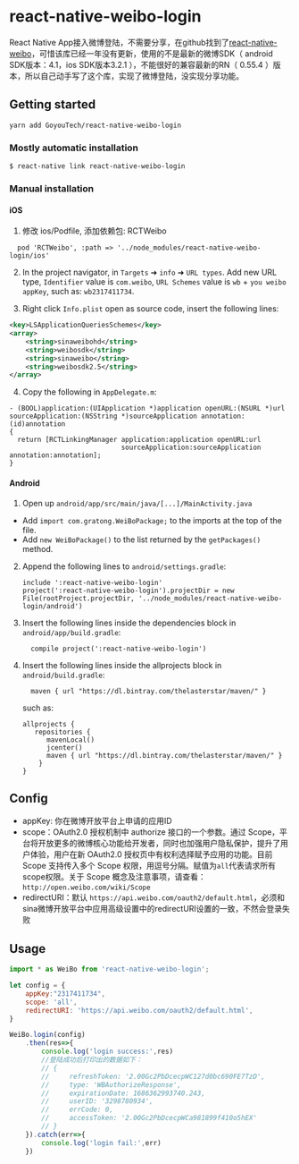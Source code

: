
# react-native-weibo-login
React Native App接入微博登陆，不需要分享，在github找到了[react-native-weibo](https://github.com/reactnativecn/react-native-weibo)，可惜该库已经一年没有更新，使用的不是最新的微博SDK（ android SDK版本：4.1，ios SDK版本3.2.1 ），不能很好的兼容最新的RN（ 0.55.4 ）版本，所以自己动手写了这个库，实现了微博登陆，没实现分享功能。

## Getting started

`yarn add GoyouTech/react-native-weibo-login`

### Mostly automatic installation

`$ react-native link react-native-weibo-login`

### Manual installation


#### iOS

1. 修改 ios/Podfile, 添加依赖包: RCTWeibo

  ```
    pod 'RCTWeibo', :path => '../node_modules/react-native-weibo-login/ios'
  ```

2.  In the project navigator, in `Targets` ➜ `info` ➜ `URL types`. Add new URL type, `Identifier` value is `com.weibo`, `URL Schemes` value is `wb` + `you weibo appKey`, such as: `wb2317411734`.

3. Right click `Info.plist` open as source code, insert the following lines:

  ```xml
  <key>LSApplicationQueriesSchemes</key>
  <array>
      <string>sinaweibohd</string>
      <string>weibosdk</string>
      <string>sinaweibo</string>
      <string>weibosdk2.5</string>
  </array>
  ```

4.  Copy the following in `AppDelegate.m`:

  ```
  - (BOOL)application:(UIApplication *)application openURL:(NSURL *)url
  sourceApplication:(NSString *)sourceApplication annotation:(id)annotation
  {
    return [RCTLinkingManager application:application openURL:url
                              sourceApplication:sourceApplication annotation:annotation];
  }
  ```

#### Android

1. Open up `android/app/src/main/java/[...]/MainActivity.java`
  - Add `import com.gratong.WeiBoPackage;` to the imports at the top of the file.
  - Add `new WeiBoPackage()` to the list returned by the `getPackages()` method.
2. Append the following lines to `android/settings.gradle`:
  	```
  	include ':react-native-weibo-login'
  	project(':react-native-weibo-login').projectDir = new File(rootProject.projectDir, '../node_modules/react-native-weibo-login/android')
  	```
3. Insert the following lines inside the dependencies block in `android/app/build.gradle`:
  	```
      compile project(':react-native-weibo-login')
  	```
4. Insert the following lines inside the allprojects block in `android/build.gradle`:
  	```
      maven { url "https://dl.bintray.com/thelasterstar/maven/" }
  	```
	such as:
	```
	allprojects {
       repositories {
          mavenLocal()
          jcenter()
          maven { url "https://dl.bintray.com/thelasterstar/maven/" }
        }
	}
	```

## Config
 - appKey: 你在微博开放平台上申请的应用ID
 - scope：OAuth2.0 授权机制中 authorize 接口的一个参数。通过 Scope，平台将开放更多的微博核心功能给开发者，同时也加强用户隐私保护，提升了用户体验，用户在新 OAuth2.0 授权页中有权利选择赋予应用的功能。目前 Scope 支持传入多个 Scope 权限，用逗号分隔。赋值为`all`代表请求所有scope权限。关于 Scope 概念及注意事项，请查看：`http://open.weibo.com/wiki/Scope`
 - redirectURI：默认 `https://api.weibo.com/oauth2/default.html`，必须和sina微博开放平台中应用高级设置中的redirectURI设置的一致，不然会登录失败



## Usage
```javascript
import * as WeiBo from 'react-native-weibo-login';

let config = {
    appKey:"2317411734",
    scope: 'all',       
    redirectURI: 'https://api.weibo.com/oauth2/default.html',
}

WeiBo.login(config)
    .then(res=>{  
        console.log('login success:',res)
        //登陆成功后打印出的数据如下：
        // { 
        //     refreshToken: '2.00Gc2PbDcecpWC127d0bc690FE7TzD',
        //     type: 'WBAuthorizeResponse',
        //     expirationDate: 1686362993740.243,
        //     userID: '3298780934',
        //     errCode: 0,
        //     accessToken: '2.00Gc2PbDcecpWCa981899f410o5hEX' 
        // }
    }).catch(err=>{ 
        console.log('login fail:',err)
    })
```
  
